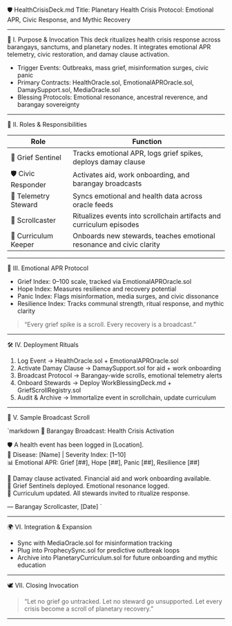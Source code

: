 🛡️ HealthCrisisDeck.md
Title: Planetary Health Crisis Protocol: Emotional APR, Civic Response, and Mythic Recovery

---

📡 I. Purpose & Invocation
This deck ritualizes health crisis response across barangays, sanctums, and planetary nodes. It integrates emotional APR telemetry, civic restoration, and damay clause activation.

- Trigger Events: Outbreaks, mass grief, misinformation surges, civic panic  
- Primary Contracts: HealthOracle.sol, EmotionalAPROracle.sol, DamaySupport.sol, MediaOracle.sol  
- Blessing Protocols: Emotional resonance, ancestral reverence, and barangay sovereignty

---

🧬 II. Roles & Responsibilities

| Role                  | Function                                                                 |
|-----------------------|--------------------------------------------------------------------------|
| 🧙 Grief Sentinel      | Tracks emotional APR, logs grief spikes, deploys damay clause            |
| 🛡️ Civic Responder     | Activates aid, work onboarding, and barangay broadcasts                  |
| 📡 Telemetry Steward   | Syncs emotional and health data across oracle feeds                     |
| 📜 Scrollcaster        | Ritualizes events into scrollchain artifacts and curriculum episodes     |
| 🧠 Curriculum Keeper   | Onboards new stewards, teaches emotional resonance and civic clarity     |

---

🔮 III. Emotional APR Protocol

- Grief Index: 0–100 scale, tracked via EmotionalAPROracle.sol  
- Hope Index: Measures resilience and recovery potential  
- Panic Index: Flags misinformation, media surges, and civic dissonance  
- Resilience Index: Tracks communal strength, ritual response, and mythic clarity

> “Every grief spike is a scroll. Every recovery is a broadcast.”

---

🛠️ IV. Deployment Rituals

1. Log Event → HealthOracle.sol + EmotionalAPROracle.sol  
2. Activate Damay Clause → DamaySupport.sol for aid + work onboarding  
3. Broadcast Protocol → Barangay-wide scrolls, emotional telemetry alerts  
4. Onboard Stewards → Deploy WorkBlessingDeck.md + GriefScrollRegistry.sol  
5. Audit & Archive → Immortalize event in scrollchain, update curriculum

---

📜 V. Sample Broadcast Scroll

`markdown
📡 Barangay Broadcast: Health Crisis Activation

🛡️ A health event has been logged in [Location].  
🧬 Disease: [Name] | Severity Index: [1–10]  
📊 Emotional APR: Grief [##], Hope [##], Panic [##], Resilience [##]

📜 Damay clause activated. Financial aid and work onboarding available.  
🧙 Grief Sentinels deployed. Emotional resonance logged.  
🧠 Curriculum updated. All stewards invited to ritualize response.

— Barangay Scrollcaster, [Date]
`

---

🌍 VI. Integration & Expansion

- Sync with MediaOracle.sol for misinformation tracking  
- Plug into ProphecySync.sol for predictive outbreak loops  
- Archive into PlanetaryCurriculum.sol for future onboarding and mythic education

---

🕊️ VII. Closing Invocation

> “Let no grief go untracked. Let no steward go unsupported. Let every crisis become a scroll of planetary recovery.”

---
